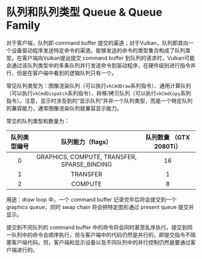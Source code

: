 # 队列和队列类型 Queue & Queue Family

对于客户端，队列即 command buffer 提交的渠道；对于Vulkan，队列即其向一个设备驱动程序发送特定命令的渠道。能够发送的命令的类型集合构成了队列类型。在客户端向Vulkan提出提交 command buffer 到队列的请求时，Vulkan可能会通过该队列类型中的多条队列并行发送命令到驱动程序，在硬件级别进行指令并行，但是在客户端中看到的逻辑队列只有一个。

常见队列类型为：图像渲染队列（可以执行`vkCmdDraw`系列指令）、通用计算队列（可以执行`vkCmdDispatch`系列指令）、转移/拷贝队列（可以执行`vkCmdCopy`系列指令）。注意，显示时涉及到的“显示队列”并非一个队列类型，而是一个特定队列的兼容能力，通常图像渲染队列就兼容显示能力。

常见的队列类型和数量为：

| 队列类型编号 |              队列能力（flags）              | 队列数量 （GTX 2080Ti） |
| :----------: | :-----------------------------------------: | :---------------------: |
|      0       | GRAPHICS, COMPUTE, TRANSFER, SPARSE_BINDING |           16            |
|      1       |                  TRANSFER                   |            1            |
|      2       |                   COMPUTE                   |            8            |

用途：draw loop 中，一个 command buffer 记录完毕后将会提交到一个 graphics queue，同时 swap chain 将会把特定图形通过 present queue 提交并显示。

提交到不同队列的 command buffer 中的命令将会同时甚至乱序执行。提交到同一队列中的命令会顺序执行，但与客户端中的代码仍然是并行的，即提交指令不阻塞客户端代码。但，客户端和显示设备以及不同队列中的并行控制仍然是要通过客户端进行的。


